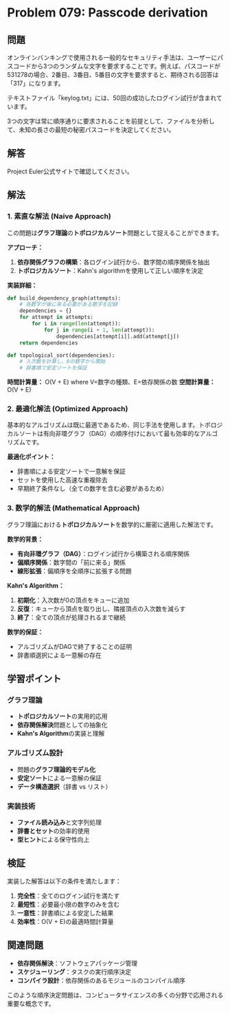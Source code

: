 # Problem 079: Passcode derivation

## 問題

オンラインバンキングで使用される一般的なセキュリティ手法は、ユーザーにパスコードから3つのランダムな文字を要求することです。例えば、パスコードが531278の場合、2番目、3番目、5番目の文字を要求すると、期待される回答は「317」になります。

テキストファイル「keylog.txt」には、50回の成功したログイン試行が含まれています。

3つの文字は常に順序通りに要求されることを前提として、ファイルを分析して、未知の長さの最短の秘密パスコードを決定してください。

## 解答

Project Euler公式サイトで確認してください。

## 解法

### 1. 素直な解法 (Naive Approach)

この問題は**グラフ理論**の**トポロジカルソート**問題として捉えることができます。

**アプローチ：**
1. **依存関係グラフの構築**：各ログイン試行から、数字間の順序関係を抽出
2. **トポロジカルソート**：Kahn's algorithmを使用して正しい順序を決定

**実装詳細：**
```python
def build_dependency_graph(attempts):
    # 各数字が後に来る必要がある数字を記録
    dependencies = {}
    for attempt in attempts:
        for i in range(len(attempt)):
            for j in range(i + 1, len(attempt)):
                dependencies[attempt[i]].add(attempt[j])
    return dependencies

def topological_sort(dependencies):
    # 入次数を計算し、0の数字から開始
    # 辞書順で安定ソートを保証
```

**時間計算量：** O(V + E) where V=数字の種類、E=依存関係の数
**空間計算量：** O(V + E)

### 2. 最適化解法 (Optimized Approach)

基本的なアルゴリズムは既に最適であるため、同じ手法を使用します。トポロジカルソートは有向非環グラフ（DAG）の順序付けにおいて最も効率的なアルゴリズムです。

**最適化ポイント：**
- 辞書順による安定ソートで一意解を保証
- セットを使用した高速な重複除去
- 早期終了条件なし（全ての数字を含む必要があるため）

### 3. 数学的解法 (Mathematical Approach)

グラフ理論における**トポロジカルソート**を数学的に厳密に適用した解法です。

**数学的背景：**
- **有向非環グラフ（DAG）**：ログイン試行から構築される順序関係
- **偏順序関係**：数字間の「前に来る」関係
- **線形拡張**：偏順序を全順序に拡張する問題

**Kahn's Algorithm：**
1. **初期化**：入次数が0の頂点をキューに追加
2. **反復**：キューから頂点を取り出し、隣接頂点の入次数を減らす
3. **終了**：全ての頂点が処理されるまで継続

**数学的保証：**
- アルゴリズムがDAGで終了することの証明
- 辞書順選択による一意解の存在

## 学習ポイント

### グラフ理論
- **トポロジカルソート**の実用的応用
- **依存関係解決**問題としての抽象化
- **Kahn's Algorithm**の実装と理解

### アルゴリズム設計
- 問題の**グラフ理論的モデル化**
- **安定ソート**による一意解の保証
- **データ構造選択**（辞書 vs リスト）

### 実装技術
- **ファイル読み込み**と文字列処理
- **辞書とセット**の効率的使用
- **型ヒント**による保守性向上

## 検証

実装した解答は以下の条件を満たします：

1. **完全性**：全てのログイン試行を満たす
2. **最短性**：必要最小限の数字のみを含む
3. **一意性**：辞書順による安定した結果
4. **効率性**：O(V + E)の最適時間計算量

## 関連問題

- **依存関係解決**：ソフトウェアパッケージ管理
- **スケジューリング**：タスクの実行順序決定
- **コンパイラ設計**：依存関係のあるモジュールのコンパイル順序

このような順序決定問題は、コンピュータサイエンスの多くの分野で応用される重要な概念です。
